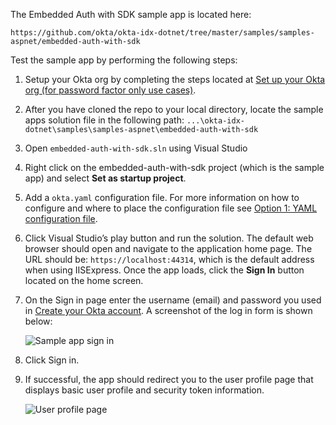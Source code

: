 The Embedded Auth with SDK sample app is located here:

`https://github.com/okta/okta-idx-dotnet/tree/master/samples/samples-aspnet/embedded-auth-with-sdk`

Test the sample app by performing the following steps:

1. Setup your Okta org by completing the steps located at
   [Set up your Okta org (for password factor only use cases)](/docs/guides/oie-embedded-sdk-setup/aspnet/oie-embedded-sdk-org-setup/).
1. After you have cloned the repo to your local directory, locate the
   sample apps solution file in the following path:
`...\okta-idx-dotnet\samples\samples-aspnet\embedded-auth-with-sdk`
1. Open `embedded-auth-with-sdk.sln` using Visual Studio
1. Right click on the embedded-auth-with-sdk project (which is the sample app)
   and select **Set as startup project**.
1. Add a `okta.yaml` configuration file. For more information on how to configure
   and where to place the configuration file see [Option 1: YAML configuration file](#where-to-place-the-configurations).
1. Click Visual Studio’s play button and run the solution. The default web browser
   should open and navigate to the application home page. The URL should be:
   `https://localhost:44314`,  which is the default address when using IISExpress.
   Once the app loads, click the **Sign In** button located on the home screen.
1. On the Sign in page enter the username (email) and password you used in
   [Create your Okta account](/docs/guides/oie-embedded-sdk-setup/aspnet/oie-embedded-sdk-org-setup/#create-your-okta-account).
   A screenshot of the log in form is shown below:

   <div class="common-image-format">

    ![Sample app sign in](/img/oie-embedded-sdk/oie-embedded-sdk-sample-app-signin.png
   "Sample app sign in")

   </div>

1. Click Sign in.
1. If successful, the app should redirect you to the user profile page that displays
   basic user profile and security token information.

   <div class="common-image-format">

    ![User profile page](/img/oie-embedded-sdk/oie-embedded-sdk-sample-app-user-profile-page.png
   "User profile page")

   </div>
